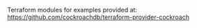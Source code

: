 Terraform modules for examples provided at: https://github.com/cockroachdb/terraform-provider-cockroach
